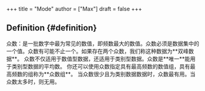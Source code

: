 +++
title = "Mode"
author = ["Max"]
draft = false
+++

## Definition {#definition}

众数：是一批数字中最为常见的数值，即频数最大的数值。众数必须是数据集中的一个值。众数有可能不止一个。如果存在两个众数，我们称这种数据为\*\*双峰数据\*\*。
众数不仅适用于数值型数据，还适用于类别型数据。众数是\*\*唯一\*\*能用于类别型数据的平均数。
你还可以使用众数指定具有最高频数的数值组，具有最高频数的组称为\*\*众数组\*\*。
当众数很少且为类别数据数据时，众数最有用。当众数太多时，则无用。